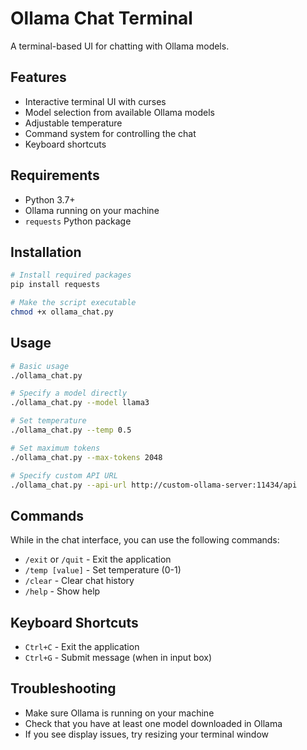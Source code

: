 # Ollama Chat Terminal

A terminal-based UI for chatting with Ollama models.

## Features

- Interactive terminal UI with curses
- Model selection from available Ollama models
- Adjustable temperature
- Command system for controlling the chat
- Keyboard shortcuts

## Requirements

- Python 3.7+
- Ollama running on your machine
- `requests` Python package

## Installation

```bash
# Install required packages
pip install requests

# Make the script executable
chmod +x ollama_chat.py
```

## Usage

```bash
# Basic usage
./ollama_chat.py

# Specify a model directly
./ollama_chat.py --model llama3

# Set temperature
./ollama_chat.py --temp 0.5

# Set maximum tokens
./ollama_chat.py --max-tokens 2048

# Specify custom API URL
./ollama_chat.py --api-url http://custom-ollama-server:11434/api
```

## Commands

While in the chat interface, you can use the following commands:

- `/exit` or `/quit` - Exit the application
- `/temp [value]` - Set temperature (0-1)
- `/clear` - Clear chat history
- `/help` - Show help

## Keyboard Shortcuts

- `Ctrl+C` - Exit the application
- `Ctrl+G` - Submit message (when in input box)

## Troubleshooting

- Make sure Ollama is running on your machine
- Check that you have at least one model downloaded in Ollama
- If you see display issues, try resizing your terminal window